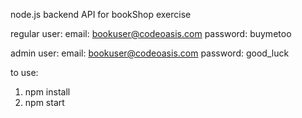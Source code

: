 node.js backend API for bookShop exercise

regular user: 
    email: bookuser@codeoasis.com
    password: buymetoo

admin user: 
    email: bookuser@codeoasis.com
    password: good_luck

to use:
1. npm install
2. npm start